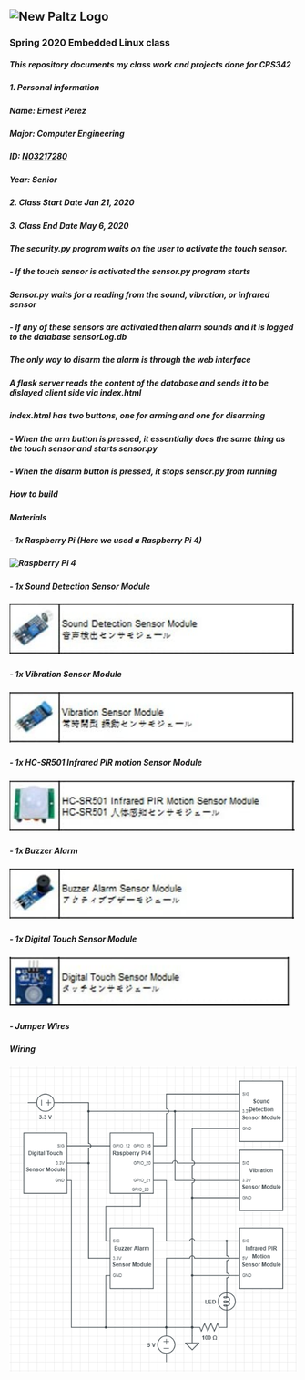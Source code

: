 ## ![New Paltz Logo](https://www.newpaltz.edu/media/identity/logos/newpaltzlogo.jpg)
### **Spring 2020 Embedded Linux class**
##### This repository documents my class  work and projects done for CPS342
##### 1. **Personal information** 
#####    Name: Ernest Perez
#####    Major: Computer Engineering
#####    ID: [N03217280](https://github.com/ejamescodes)
#####    Year: Senior
##### 2. **Class Start Date** Jan 21, 2020
##### 3. **Class End Date** May 6, 2020
#####
##### The security.py program waits on the user to activate the touch sensor.
##### - If the touch sensor is activated the sensor.py program starts
##### Sensor.py waits for a reading from the sound, vibration, or infrared sensor
##### - If any of these sensors are activated then alarm sounds and it is logged to the database sensorLog.db
##### The only way to disarm the alarm is through the web interface
##### A flask server reads the content of the database and sends it to be dislayed client side via index.html
##### index.html has two buttons, one for arming and one for disarming
##### - When the arm button is pressed, it essentially does the same thing as the touch sensor and starts sensor.py
##### - When the disarm button is pressed, it stops sensor.py from running
##### **How to build**
##### Materials
##### - 1x Raspberry Pi (Here we used a Raspberry Pi 4)
##### ![Raspberry Pi 4](https://images-na.ssl-images-amazon.com/images/I/71IOISwSYZL._AC_SL1400_.jpg)
##### - 1x Sound Detection Sensor Module
##### ![Sound Detection Sensor Module](https://github.com/ejamescodes/EL2020/blob/final/Pictures/sound.PNG)
##### - 1x Vibration Sensor Module
##### ![Vibration Sensor Module](https://github.com/ejamescodes/EL2020/blob/final/Pictures/vibration.PNG)
##### - 1x HC-SR501 Infrared PIR motion Sensor Module
##### ![HC-SR501 Infrared PIR motion Sensor Module](https://github.com/ejamescodes/EL2020/blob/final/Pictures/IR.PNG)
##### - 1x Buzzer Alarm
##### ![Buzzer Alarm](https://github.com/ejamescodes/EL2020/blob/final/Pictures/alarm.PNG)
##### - 1x Digital Touch Sensor Module
##### ![Digital Touch Sensor Module](https://github.com/ejamescodes/EL2020/blob/final/Pictures/touch.PNG)
##### - Jumper Wires
##### **Wiring**
##### ![Wiring](https://github.com/ejamescodes/EL2020/blob/final/Pictures/circuit.PNG)
